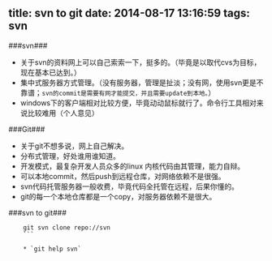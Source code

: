 title: svn to git
date: 2014-08-17 13:16:59
tags: svn
---

###svn###

* 关于svn的资料网上可以自己索索一下，挺多的。（毕竟是以取代cvs为目标，现在基本已达到。）
* 集中式服务器方式管理。（没有服务器，管理是扯淡；没有网，使用svn更是不靠谱；`svn的commit是需要有网才能提交，并且需要update到本地。`）
* windows下的客户端相对比较方便，毕竟动动鼠标就行了。命令行工具相对来说比较难用（个人意见）

###Git###

* 关于git不想多说，网上自己解决。
* 分布式管理，好处谁用谁知道。
* 开发模式，最复杂开发人员众多的linux 内核代码由其管理，能力自辩。
* 可以本地commit，然后push到远程仓库，对网络依赖不是很强。
* svn代码托管服务器一般收费，毕竟代码全托管在远程，后果你懂的。
* git的每一个本地仓库都是一个copy，对服务器依赖不是很大。


<!--more-->

###svn to git###
```
    git svn clone repo://svn 
    ```

    * `git help svn`
